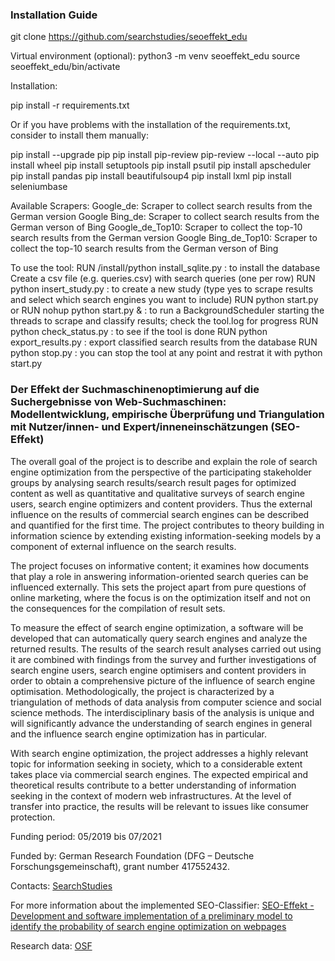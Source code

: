### Installation Guide

git clone https://github.com/searchstudies/seoeffekt_edu

Virtual environment (optional):
python3 -m venv seoeffekt_edu
source seoeffekt_edu/bin/activate

Installation:

pip install -r requirements.txt

Or if you have problems with the installation of the requirements.txt, consider to install them manually:

pip install --upgrade pip
pip install pip-review
pip-review --local --auto
pip install wheel
pip install setuptools
pip install psutil
pip install apscheduler
pip install pandas
pip install beautifulsoup4
pip install lxml
pip install seleniumbase

Available Scrapers:
Google_de: Scraper to collect search results from the German version Google
Bing_de: Scraper to collect search results from the German verson of Bing
Google_de_Top10: Scraper to collect the top-10 search results from the German version Google
Bing_de_Top10: Scraper to collect the top-10 search results from the German verson of Bing

To use the tool:
RUN /install/python install_sqlite.py : to install the database
Create a csv file (e.g. queries.csv) with search queries (one per row)
RUN python insert_study.py : to create a new study (type yes to scrape results and select which search engines you want to include)
RUN python start.py or RUN nohup python start.py & : to run a BackgroundScheduler starting the threads to scrape and classify results; check the tool.log for progress
RUN python check_status.py : to see if the tool is done
RUN python export_results.py : export classified search results from the database
RUN python stop.py : you can stop the tool at any point and restrat it with python start.py


### Der Effekt der Suchmaschinenoptimierung auf die Suchergebnisse von Web-Suchmaschinen: Modellentwicklung, empirische Überprüfung und Triangulation mit Nutzer/innen- und Expert/inneneinschätzungen (SEO-Effekt)

The overall goal of the project is to describe and explain the role of search engine optimization from the perspective of the participating stakeholder groups by analysing search results/search result pages for optimized content as well as quantitative and qualitative surveys of search engine users, search engine optimizers and content providers. Thus the external influence on the results of commercial search engines can be described and quantified for the first time. The project contributes to theory building in information science by extending existing information-seeking models by a component of external influence on the search results.

The project focuses on informative content; it examines how documents that play a role in answering information-oriented search queries can be influenced externally. This sets the project apart from pure questions of online marketing, where the focus is on the optimization itself and not on the consequences for the compilation of result sets.

To measure the effect of search engine optimization, a software will be developed that can automatically query search engines and analyze the returned results. The results of the search result analyses carried out using it are combined with findings from the survey and further investigations of search engine users, search engine optimisers and content providers in order to obtain a comprehensive picture of the influence of search engine optimisation. Methodologically, the project is characterized by a triangulation of methods of data analysis from computer science and social science methods. The interdisciplinary basis of the analysis is unique and will significantly advance the understanding of search engines in general and the influence search engine optimization has in particular.

With search engine optimization, the project addresses a highly relevant topic for information seeking in society, which to a considerable extent takes place via commercial search engines. The expected empirical and theoretical results contribute to a better understanding of information seeking in the context of modern web infrastructures. At the level of transfer into practice, the results will be relevant to issues like consumer protection.

Funding period: 05/2019 bis 07/2021

Funded by: German Research Foundation (DFG – Deutsche Forschungsgemeinschaft), grant number 417552432.

Contacts: [SearchStudies](https://searchstudies.org)

For more information about the implemented SEO-Classifier: [SEO-Effekt - Development and software implementation of a preliminary model to identify the probability of search engine optimization on webpages](https://osf.io/vzehn/)

Research data: [OSF](https://osf.io/jyv9r/)
